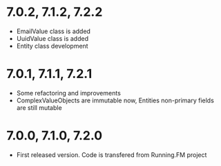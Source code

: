 7.0.2, 7.1.2, 7.2.2
===================
* EmailValue class is added
* UuidValue class is added
* Entity class development

7.0.1, 7.1.1, 7.2.1
===================
* Some refactoring and improvements
* ComplexValueObjects are immutable now, Entities non-primary fields are still mutable

7.0.0, 7.1.0, 7.2.0
===================
* First released version. Code is transfered from Running.FM project